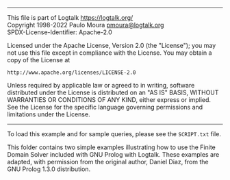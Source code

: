 ________________________________________________________________________

This file is part of Logtalk <https://logtalk.org/>  
Copyright 1998-2022 Paulo Moura <pmoura@logtalk.org>  
SPDX-License-Identifier: Apache-2.0

Licensed under the Apache License, Version 2.0 (the "License");
you may not use this file except in compliance with the License.
You may obtain a copy of the License at

    http://www.apache.org/licenses/LICENSE-2.0

Unless required by applicable law or agreed to in writing, software
distributed under the License is distributed on an "AS IS" BASIS,
WITHOUT WARRANTIES OR CONDITIONS OF ANY KIND, either express or implied.
See the License for the specific language governing permissions and
limitations under the License.
________________________________________________________________________


To load this example and for sample queries, please see the `SCRIPT.txt` file.

This folder contains two simple examples illustrating how to use the Finite 
Domain Solver included with GNU Prolog with Logtalk. These examples are 
adapted, with permission from the original author, Daniel Diaz, from the GNU 
Prolog 1.3.0 distribution.
